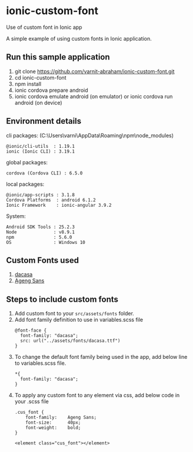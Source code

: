 # ionic-custom-font
Use of custom font in Ionic app

A simple example of using custom fonts in Ionic application.

## Run this sample application
1. git clone https://github.com/varnit-abraham/ionic-custom-font.git
1. cd ionic-custom-font
1. npm install
1. ionic cordova prepare android
1. ionic cordova emulate android (on emulator) or ionic cordova run android (on device)

## Environment details
cli packages: (C:\Users\varni\AppData\Roaming\npm\node_modules)

    @ionic/cli-utils  : 1.19.1
    ionic (Ionic CLI) : 3.19.1

global packages:

    cordova (Cordova CLI) : 6.5.0

local packages:

    @ionic/app-scripts : 3.1.8
    Cordova Platforms  : android 6.1.2
    Ionic Framework    : ionic-angular 3.9.2

System:

    Android SDK Tools : 25.2.3
    Node              : v8.9.1
    npm               : 5.6.0
    OS                : Windows 10

## Custom Fonts used
1. [dacasa](https://www.urbanfonts.com/fonts/da_Casa.font)
1. [Ageng Sans](https://www.urbanfonts.com/fonts/Ageng_Sans.font)

## Steps to include custom fonts
1. Add custom font to your `src/assets/fonts` folder.
1. Add font family definition to use in variables.scss file
    ```
    @font-face {
      font-family: "dacasa";
      src: url("../assets/fonts/dacasa.ttf")
    }
    ```
1. To change the default font family being used in the app, add below line to variables.scss file.
    ```
    *{
      font-family: "dacasa";
    }
    ```
1. To apply any custom font to any element via css, add below code in your .scss file
    ```
    .cus_font {
        font-family:    Ageng Sans;
        font-size:      40px;
        font-weight:    bold;
    }
    
    <element class="cus_font"></element>
    ```
    
    
   
